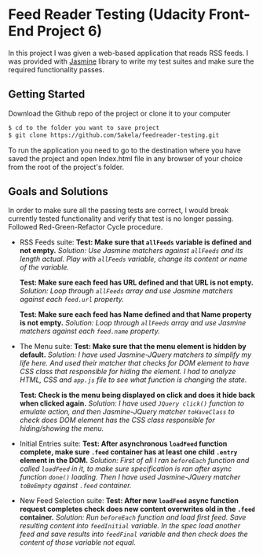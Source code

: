 # Feed Reader Testing (Udacity Front-End Project 6)

In this project I was given a web-based application that reads RSS feeds. I was provided with [Jasmine](http://jasmine.github.io/) library to write my test suites and make sure the required functionality passes.

## Getting Started

Download the Github repo of the project or clone it to your computer
```sh
$ cd to the folder you want to save project
$ git clone https://github.com/Sakela/feedreader-testing.git
```
To run the application you need to go to the destination where you have saved the project and open Index.html file in any browser of your choice from the root of the project's folder.

## Goals and Solutions

In order to make sure all the passing tests are correct, I would break currently tested functionality and verify that test is no longer passing. Followed Red-Green-Refactor Cycle procedure.

* RSS Feeds suite:
	**Test: Make sure that ```allFeeds``` variable is defined and not empty.**
	*Solution: Use Jasmine matchers against ```allFeeds``` and its length actual. Play with ```allFeeds``` variable, change its content or name of the variable.*

	**Test: Make sure each feed has URL defined and that URL is not empty.**
	*Solution: Loop through ```allFeeds``` array and use Jasmine matchers against each ```feed.url``` property.* 

	**Test: Make sure each feed has Name defined and that Name property is not empty.**
	*Solution: Loop through ```allFeeds``` array and use Jasmine matchers against each ```feed.name``` property.* 

* The Menu suite:
	**Test: Make sure that the menu element is hidden by default.**
	*Solution: I have used Jasmine-JQuery matchers to simplify my life here. And used their matcher that checks for DOM element to have CSS class that responsible for hiding the element. I had to analyze HTML, CSS and ```app.js``` file to see what function is changing the state.*

	**Test: Check is the menu being displayed on click and does it hide back when clicked again.**
	*Solution: I have used ```JQuery click()``` function to emulate action, and then Jasmine-JQuery matcher ```toHaveClass``` to check does DOM element has the CSS class responsible for hiding/showing the menu.*

* Initial Entries suite:
	**Test: After asynchronous ```loadFeed``` function complete, make sure ```.feed``` container has at least one child ```.entry``` element in the DOM.**
	*Solution: First of all I ran ```beforeEach``` function and called ```loadFeed``` in it, to make sure specification is ran after async function ```done()``` loading. Then I have used Jasmine-JQuery matcher ```toBeEmpty``` against ```.feed``` container.*

* New Feed Selection suite:
	**Test: After new ```loadFeed``` async function request completes check does new content overwrites old in the ```.feed``` container.**
	*Solution: Run ```beforeEach``` function and load first feed. Save resulting content into ```feedInitial``` variable. In the spec load another feed and save results into ```feedFinal``` variable and then check does the content of those variable not equal.*  
